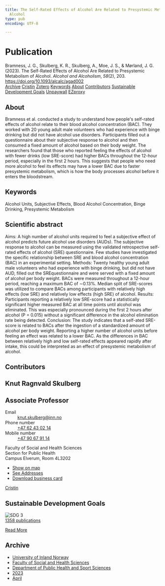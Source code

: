 ```yaml
---
title: The Self-Rated Effects of Alcohol Are Related to Presystemic Metabolism of
  Alcohol
type: pub
encoding: UTF-8

---
```

<h1>Publication</h1>
<article id="csl-bib-container-6A6WGS7R" class="csl-bib-container">
  <div class="csl-bib-body"> <div class="csl-entry">Bramness, J. G., Skulberg, K. R., Skulberg, A., Moe, J. S., &#38; Mørland, J. G. (2023). The Self-Rated Effects of Alcohol Are Related to Presystemic Metabolism of Alcohol. <i>Alcohol and Alcoholism</i>, <i>58</i>(2), 203. <a href="https://doi.org/10.1093/alcalc/agad002">https://doi.org/10.1093/alcalc/agad002</a></div> </div>
  <div class="csl-bib-buttons">
    <a href="#taxonomy-article-6A6WGS7R" alt="archive" class="csl-bib-button">Archive</a>
    <a href="https://app.cristin.no/results/show.jsf?id=2140549" alt="Cristin" class="csl-bib-button">Cristin</a>
    <a href="http://zotero.org/groups/5881554/items/6A6WGS7R" alt="Zotero" class="csl-bib-button">Zotero</a>
    <a href="#keywords-article-6A6WGS7R" alt="keywords" class="csl-bib-button">Keywords</a>
    <a href="#about-article-6A6WGS7R" alt="about_pub" class="csl-bib-button">About</a>
    <a href="#contributors-article-6A6WGS7R" alt="contributors" class="csl-bib-button">Contributors</a>
    <a href="#sdg-article-6A6WGS7R" alt="sdg" class="csl-bib-button">Sustainable Development Goals</a>
    <a href="https://academic.oup.com/alcalc/article-pdf/58/2/203/49498694/agad002.pdf" alt="Unpaywall" class="csl-bib-button">Unpaywall</a>
    <a href="https://academic.oup.com/alcalc/article-pdf/58/2/203/49498694/agad002.pdf" alt="EZproxy" class="csl-bib-button">EZproxy</a>
  </div>
  <div id="csl-bib-meta-container-6A6WGS7R"></div>
</article>
<div id="csl-bib-meta-6A6WGS7R" class="csl-bib-meta">
  <article id="about-article-6A6WGS7R" class="about_pub-article">
    <h1>About</h1>
    Bramness et al. conducted a study to understand how people's self-rated effects of alcohol relate to their blood alcohol concentration (BAC). They worked with 20 young adult male volunteers who had experience with binge drinking but did not have alcohol use disorders. Participants filled out a questionnaire about their subjective response to alcohol and then consumed a fixed amount of alcohol based on their body weight. The researchers found that those who reported feeling the effects of alcohol with fewer drinks (low SRE-score) had higher BACs throughout the 12-hour period, especially in the first 2 hours. This suggests that people who need more alcohol to feel its effects may have a lower BAC due to faster presystemic metabolism, which is how the body processes alcohol before it enters the bloodstream.
  </article>
  <article id="keywords-article-6A6WGS7R" class="keywords-article">
    <h1>Keywords</h1>
    Alcohol Units, Subjective Effects, Blood Alcohol Concentration, Binge Drinking, Presystemic Metabolism
  </article>
  <article id="abstract-article-6A6WGS7R" class="abstract-article">
    <h1>Scientific abstract</h1>
    Aims: A high number of alcohol units required to feel a subjective effect of alcohol predicts future alcohol use disorders (AUDs). The subjective 
response to alcohol can be measured using the validated retrospective self-rated effects of alcohol (SRE) questionnaire. Few studies have 
investigated the specific relationship between SRE and blood alcohol concentration (BAC) in an experimental setting. 
Methods: Twenty healthy young adult male volunteers who had experience with binge drinking, but did not have AUD, filled out the SREquestionnaire and were served with a fixed amount of alcohol per body weight. BACs were measured throughout a 12-hour period, reaching a 
maximum BAC of ∼0.13%. Median split of SRE-scores was utilized to compare BACs among participants with relatively high effects (low SRE) 
and relatively low effects (high SRE) of alcohol. 
Results: Participants reporting a relatively low SRE-score had a statistically significant higher measured BAC at all time points until alcohol 
was eliminated. This was especially pronounced during the first 2 hours after alcohol (P = 0.015) without a significant difference in the alcohol 
elimination rate being detected. 
Conclusion: The study indicates that a self-ated SRE-score is related to BACs after the ingestion of a standardized amount of alcohol per body 
weight. Reporting a higher number of alcohol units before feeling an effect was related to a lower BAC. As the differences in BAC between 
relatively high and low self-rated effects appeared rapidly after intake, this could be interpreted as an effect of presystemic metabolism of 
alcohol.
  </article>
  <article id="contributors-article-6A6WGS7R" class="contributors-article">
    <h1>Contributors</h1>
    <div class="personas"> <div class="vrtx-hinn-person-card"> <div class="photo"> <i class="lar la-user-circle missing-person"></i> </div> <div class="info"> <hgroup><h1>Knut Ragnvald Skulberg</h1> <h2>Associate Professor</h2> </hgroup><dl> <dt>Email</dt> <dd> <a href="mailto:knut.skulberg@inn.no">knut.skulberg@inn.no</a> </dd> <dt>Phone number</dt> <dd><a href="tel:+4762430214"> +47 62 43 02 14 </a></dd> <dt>Mobile number</dt> <dd><a href="tel:+4790679114"> +47 90 67 91 14 </a></dd> </dl> <p> Faculty of Social and Health Sciences<br> Section for Public Health<br> Campus Elverum, Room 4L3202 </p> <ul class="vrtx-hinn-links"> <li><a href="https://www.google.com/maps?q=60.88177,11.53669">Show on map</a></li> <li><a href="https://www.inn.no/english/find-an-employee/knut-skulberg.html#vrtx-hinn-addresses">See Addresses</a></li> <li><a href="https://www.inn.no/english/find-an-employee/knut-skulberg.html?vrtx=vcf">Download business card</a></li> </ul> </div> </div> <a href="https://app.cristin.no/persons/show.jsf?id=9616" alt="Cristin URL" class="personas-cristin">Cristin</a> </div>
  </article>
  <article id="sdg-article-6A6WGS7R" class="sdg-article">
    <h1>Sustainable Development Goals</h1>
    <div class="sdg-container"><div id="sdg3" class="sdg">
        <img src="{{< params subfolder >}}images/sdg/sdg03_en.png" class="image" alt="SDG 3">
        <div class="sdg-overlay">
          <a href="/en/archive/?key=?sdg=3#archive" class="sdg-publication-count"><span>1358</span> publications</a>
          <p><a href="https://sdgs.un.org/goals/goal3" class="sdg-read-more">Read More</a></p>
        </div>
      </div></div>
  </article>
  <article id="taxonomy-article-6A6WGS7R" class="taxonomy-article">
    <h1>Archive</h1>
    <ul>
      <li>
        <a href="/en/archive/?key=3DCRN523">University of Inland Norway</a>
      </li>
      <li>
        <a href="/en/archive/?key=IDKFS3MX">Faculty of Social and Health Sciences</a>
      </li>
      <li>
        <a href="/en/archive/?key=FJXE3Z8X">Department of Public Health and Sport Sciences</a>
      </li>
      <li>
        <a href="/en/archive/?key=5HKEZMYN">2023</a>
      </li>
      <li>
        <a href="/en/archive/?key=MF84FCAN">April</a>
      </li>
    </ul>
  </article>
</div>
